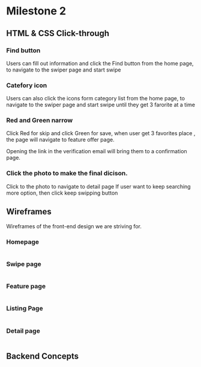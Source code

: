 # Milestone 2

## HTML & CSS Click-through



### Find button
Users can fill out information and click the Find button from the home page, to navigate to the swiper page and start swipe
![]()

### Catefory icon
Users can also click the icons form category list from the home page, to navigate
to the swiper page and start swipe until they get 3 farorite at a time
![]()

### Red and Green narrow 
Click Red for skip and click Green for save, when user get 3 favorites place , the page will navigate to feature offer page.

Opening the link in the verification email will bring them to a confirmation 
page.
![]()

### Click the photo to make the final dicison.
Click to the photo to navigate to detail page
If user want to keep searching more option, then click keep swipping button
![]()


## Wireframes
Wireframes of the front-end design we are striving for.

### Homepage

![]()

### Swipe page

![]()

### Feature page

![]()

### Listing Page

![]()

### Detail page

![]()

## Backend Concepts

